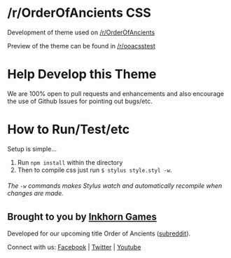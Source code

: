 # /r/OrderOfAncients CSS
Development of theme used on [/r/OrderOfAncients](https://www.reddit.com/r/orderofancients/)

Preview of the theme can be found in [/r/ooacsstest](https://www.reddit.com/r/ooacsstest/)

Help Develop this Theme
=======================
We are 100% open to pull requests and enhancements and also encourage the use of Github Issues for pointing out bugs/etc.

How to Run/Test/etc
=======================
Setup is simple...
1. Run `npm install` within the directory  
2. Then to compile css just run `$ stylus style.styl -w`.
###### The `-w` commands makes Stylus watch and automatically recompile when changes are made.

## Brought to you by [Inkhorn Games](http://inkhorngames.com)
Developed for our upcoming title Order of Ancients ([subreddit](http://www.reddit.com/r/orderofancients)).

Connect with us:
[Facebook](https://www.facebook.com/inkhorngames) | [Twitter](https://twitter.com/inkhorngames) | [Youtube](http://youtube.com/inkhorncompany)
